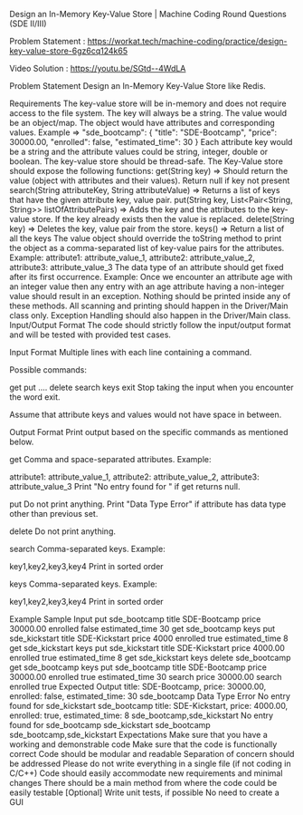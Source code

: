 Design an In-Memory Key-Value Store | Machine Coding Round Questions (SDE II/III)

Problem Statement : https://workat.tech/machine-coding/practice/design-key-value-store-6gz6cq124k65

Video Solution : https://youtu.be/SGtd--4WdLA


Problem Statement
Design an In-Memory Key-Value Store like Redis.

Requirements
The key-value store will be in-memory and does not require access to the file system.
The key will always be a string.
The value would be an object/map. The object would have attributes and corresponding values.
Example => "sde_bootcamp": { "title": "SDE-Bootcamp", "price": 30000.00, "enrolled": false, "estimated_time": 30 }
Each attribute key would be a string and the attribute values could be string, integer, double or boolean.
The key-value store should be thread-safe.
The Key-Value store should expose the following functions:
get(String key) => Should return the value (object with attributes and their values). Return null if key not present
search(String attributeKey, String attributeValue) => Returns a list of keys that have the given attribute key, value pair.
put(String key, List<Pair<String, String>> listOfAttributePairs) => Adds the key and the attributes to the key-value store. If the key already exists then the value is replaced.
delete(String key) => Deletes the key, value pair from the store.
keys() => Return a list of all the keys
The value object should override the toString method to print the object as a comma-separated list of key-value pairs for the attributes.
Example: attribute1: attribute_value_1, attribute2: attribute_value_2, attribute3: attribute_value_3
The data type of an attribute should get fixed after its first occurrence. Example: Once we encounter an attribute age with an integer value then any entry with an age attribute having a non-integer value should result in an exception.
Nothing should be printed inside any of these methods. All scanning and printing should happen in the Driver/Main class only. Exception Handling should also happen in the Driver/Main class.
Input/Output Format
The code should strictly follow the input/output format and will be tested with provided test cases.

Input Format
Multiple lines with each line containing a command.

Possible commands:

get <key>
put <key> <attributeKey1> <attributeValue1> <attributeKey2> <attributeValue2>....
delete <key>
search <attributeKey> <attributeValue>
keys
exit
Stop taking the input when you encounter the word exit.

Assume that attribute keys and values would not have space in between.

Output Format
Print output based on the specific commands as mentioned below.

get
Comma and space-separated attributes. Example:

attribute1: attribute_value_1, attribute2: attribute_value_2, attribute3: attribute_value_3
Print "No entry found for <key>" if get returns null.

put
Do not print anything. Print "Data Type Error" if attribute has data type other than previous set.

delete
Do not print anything.

search
Comma-separated keys. Example:

key1,key2,key3,key4
Print in sorted order

keys
Comma-separated keys. Example:

key1,key2,key3,key4
Print in sorted order

Example
Sample Input
put sde_bootcamp title SDE-Bootcamp price 30000.00 enrolled false estimated_time 30
get sde_bootcamp
keys
put sde_kickstart title SDE-Kickstart price 4000 enrolled true estimated_time 8
get sde_kickstart
keys
put sde_kickstart title SDE-Kickstart price 4000.00 enrolled true estimated_time 8
get sde_kickstart
keys
delete sde_bootcamp
get sde_bootcamp
keys
put sde_bootcamp title SDE-Bootcamp price 30000.00 enrolled true estimated_time 30
search price 30000.00
search enrolled true
Expected Output
title: SDE-Bootcamp, price: 30000.00, enrolled: false, estimated_time: 30
sde_bootcamp
Data Type Error
No entry found for sde_kickstart
sde_bootcamp
title: SDE-Kickstart, price: 4000.00, enrolled: true, estimated_time: 8
sde_bootcamp,sde_kickstart
No entry found for sde_bootcamp
sde_kickstart
sde_bootcamp
sde_bootcamp,sde_kickstart
Expectations
Make sure that you have a working and demonstrable code
Make sure that the code is functionally correct
Code should be modular and readable
Separation of concern should be addressed
Please do not write everything in a single file (if not coding in C/C++)
Code should easily accommodate new requirements and minimal changes
There should be a main method from where the code could be easily testable
[Optional] Write unit tests, if possible
No need to create a GUI
